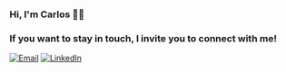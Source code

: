 ### Hi, I'm Carlos 👨‍💻

### If you want to stay in touch, I invite you to connect with me!
[![Email](https://img.shields.io/badge/Gmail-D14836?style=for-the-badge&logo=gmail&logoColor=white)](mailto:carlosmartinrengel@gmail.com) [![LinkedIn](https://img.shields.io/badge/LinkedIn-0077B5?style=for-the-badge&logo=linkedin&logoColor=white)](https://www.linkedin.com/in/carlos-martin-rengel/)



<!--
<a href="https://github.com/CarlosMartinRengel/github-readme-stats"><img align="center" src="https://github-readme-stats.vercel.app/api/top-langs/?username=CarlosMartinRengel&layout=compact&theme=buefy&hide_border=true" /></a>  - Lenguajes mas usados

**CarlosMartinRengel/CarlosMartinRengel** is a ✨ _special_ ✨ repository because its `README.md` (this file) appears on your GitHub profile.
[![Kaggle](https://img.shields.io/badge/Kaggle-20BEFF?style=for-the-badge&logo=Kaggle&logoColor=white)](https://www.kaggle.com/carlosmartinrengel)
Here are some ideas to get you started:

- 🔭 I’m currently working on ...
- 🌱 I’m currently learning ...
- 👯 I’m looking to collaborate on ...
- 🤔 I’m looking for help with ...
- 💬 Ask me about ...
- 📫 How to reach me: ...
- 😄 Pronouns: ...
- ⚡ Fun fact: ...
-->
